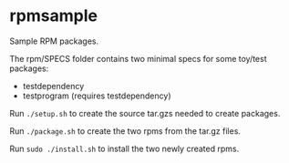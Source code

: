 # rpmsample
Sample RPM packages.

The rpm/SPECS folder contains two minimal specs for some toy/test packages:

* testdependency
* testprogram (requires testdependency)

Run 
`./setup.sh`
to create the source tar.gzs needed to create packages.

Run
`./package.sh`
to create the two rpms from the tar.gz files.

Run
`sudo ./install.sh`
 to install the two newly created rpms.
